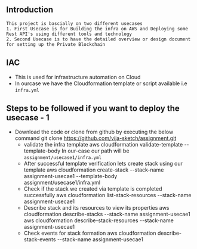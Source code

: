## Introduction
    This project is bascially on two different usecases 
    1. First Usecase is for Building the infra on AWS and Deploying some Rest API's using different tools and technology
    2. Second Usecase is to have the detailed overview or design document for setting up the Private Blockchain
## IAC
   -  This is used for infrastructure automation on Cloud 
   -  In ourcase we have the Cloudformation template or script available i.e `infra.yml`  

## Steps to be followed if you want to deploy the usecase - 1 
- Download the code or clone from github by executing the below command
        git clone https://github.com/vija-sketch/assignment.git
    - validate the infra template
        aws cloudformation validate-template --template-body <filepath>
        In our-case our path will be `assignment/usecase1/infra.yml`
    - After successful template verification lets create stack using our template
        aws cloudformation create-stack --stack-name assignment-usecae1 --template-body assignment/usecase1/infra.yml
    - Check if the stack we created via template is completed successfully
        aws cloudformation list-stack-resources --stack-name assignment-usecae1
    - Describe stack and its resources to view its properties
        aws cloudformation describe-stacks --stack-name assignment-usecae1
        aws cloudformation describe-stack-resources --stack-name assignment-usecae1
    - Check events for stack formation
        aws cloudformation describe-stack-events --stack-name assignment-usecae1




 